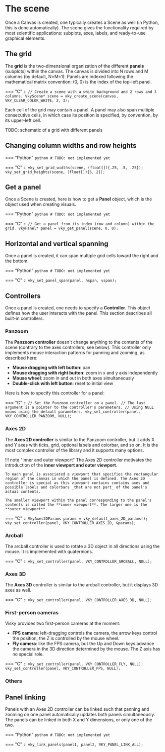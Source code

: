 # The scene

Once a Canvas is created, one typically creates a Scene as well (in Python, this is done automatically). The scene gives the functionality required by most scientific applications: subplots, axes, labels, and ready-to-use graphical elements.


## The grid

The **grid** is the two-dimensional organization of the different **panels** (subplots) within the canvas. The canvas is divided into N rows and M columns (by default, N=M=1). Panels are indexed following the mathematical matrix convention: (0, 0) is the index of the top-left panel.

=== "C"
    ```c
    // Create a scene with a white background and 2 rows and 3 columns.
    VkyScene* scene = vky_create_scene(canvas, VKY_CLEAR_COLOR_WHITE, 2, 3);
    ```

Each cell of the grid may contain a panel. A panel may also span multiple consecutive cells, in which case its position is specified, by convention, by its upper-left cell.

TODO: schematic of a grid with different panels


## Changing column widths and row heights

=== "Python"
    ```python
    # TODO: not implemented yet
    ```

=== "C"
    ```c
    vky_set_grid_widths(scene, (float[]){.25, .5, .25});
    vky_set_grid_heights(scene, (float[]){5, 2});
    ```


## Get a panel

Once a Scene is created, here is how to get a **Panel** object, which is the object used when creating visuals.

=== "Python"
    ```python
    # TODO: not implemented yet
    ```

=== "C"
    ```c
    // Get a panel from its index (row and column) within the grid.
    VkyPanel* panel = vky_get_panel(scene, 0, 0);
    ```


## Horizontal and vertical spanning

Once a panel is created, it can span multiple grid cells toward the right and the bottom.

=== "Python"
    ```python
    # TODO: not implemented yet
    ```

=== "C"
    ```c
    vky_set_panel_span(panel, hspan, vspan);
    ```


## Controllers

Once a panel is created, one needs to specify a **Controller**. This object defines how the user interacts with the panel. This section describes all built-in controllers.

### Panzoom

The **Panzoom controller** doesn't change anything to the contents of the scene (contrary to the axes controllers, see below). This controller only implements mouse interaction patterns for panning and zooming, as described here:

* **Mouse dragging with left button**: pan
* **Mouse dragging with right button**: zoom in x and y axis independently
* **Mouse wheel**: zoom in and out in both axes simultaneously
* **Double-click with left button**: reset to initial view

Here is how to specify this controller for a panel:

=== "C"
    ```c
    // Set the Panzoom controller on a panel.
    // The last argument is a pointer to the controller's parameters.
    // Using NULL means using the default parameters.
    vky_set_controller(panel, VKY_CONTROLLER_PANZOOM, NULL);
    ```


### Axes 2D

The **Axes 2D controller** is similar to the Panzoom controller, but it adds X and Y axes with ticks, grid, optional labels and colorbar, and so on. It is the most complex controller of the library and it supports many options.

!!! note "Inner and outer viewport"
    The Axes 2D controller motivates the introduction of the **inner viewport and outer viewport**.

    To each panel is associated a viewport that specifies the rectangular region of the canvas in which the panel is defined. The Axes 2D controller is special as this viewport contains contains axes and possible labels and colorbars _that are not part_ of the panel's actual contents.

    The smaller viewport within the panel corresponding to the panel's contents is called the **inner viewport**. The larger one is the **outer viewport**.


=== "C"
    ```c
    VkyAxes2DParams params = vky_default_axes_2D_params();
    vky_set_controller(panel, VKY_CONTROLLER_AXES_2D, &params);
    ```


### Arcball

The arcball controller is used to rotate a 3D object in all directions using the mouse. It is implemented with quaternions.

=== "C"
    ```c
    vky_set_controller(panel, VKY_CONTROLLER_ARCBALL, NULL);
    ```


### Axes 3D

The **Axes 3D** controller is similar to the arcball controller, but it displays 3D axes as well.

=== "C"
    ```c
    vky_set_controller(panel, VKY_CONTROLLER_AXES_3D, NULL);
    ```


### First-person cameras

Visky provides two first-person cameras at the moment:

* **FPS camera**: left-dragging controls the camera, the arrow keys control the position, the Z is controlled by the mouse wheel.
* **Fly camera**: like the FPS camera, but the Up and Down keys advance the camera in the 3D direction determined by the mouse. The Z axis has no special role.


=== "C"
    ```c
    vky_set_controller(panel, VKY_CONTROLLER_FLY, NULL);
    vky_set_controller(panel, VKY_CONTROLLER_FPS, NULL);
    ```


### Others


## Panel linking

Panels with an Axes 2D controller can be linked such that panning and zooming on one panel automatically updates both panels simultaneously. The panels can be linked in both X and Y dimensions, or only one of the two.

=== "Python"
    ```python
    # TODO: not implemented yet
    ```

=== "C"
    ```c
    vky_link_panels(panel1, panel2, VKY_PANEL_LINK_ALL);
    ```
